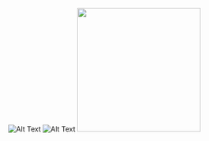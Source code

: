  ![Alt Text](https://cms-assets.tutsplus.com/uploads/users/108/posts/21424/image/run-animation-4-8-final2.gif ) ![Alt Text](https://build-it-yourself.com/s-programs/images/geek-gif.gif )
<img src="https://wpamelia.com/wp-content/uploads/2018/11/ezgif-2-6d0b072c3d3f.gif" width="250" height="250"/>




